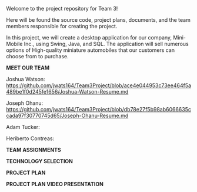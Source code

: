 Welcome to the project repository for Team 3!

Here will be found the source code, project plans, documents, and the team members responsible for creating the project.

In this project, we will create a desktop application for our company, Mini-Mobile Inc., using Swing, Java, and SQL.
The application will sell numerous options of High-quality miniature automobiles that our customers can choose from to purchase.

**MEET OUR TEAM**

Joshua Watson: https://github.com/jwats164/Team3Project/blob/ace4e044953c73ee464f5a489be1f0d245fe1656/Joshua-Watson-Resume.md


Joseph Ohanu: https://github.com/jwats164/Team3Project/blob/db78e27f5b98ab6066635ccada97f30770745d65/Joseph-Ohanu-Resume.md


Adam Tucker:


Heriberto Contreas: 



**TEAM ASSIGNMENTS**



**TECHNOLOGY SELECTION**



**PROJECT PLAN**



**PROJECT PLAN VIDEO PRESENTATION**

